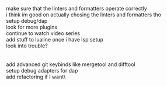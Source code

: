 make sure that the linters and formatters operate correctly\
i think im good on actually chosing the linters and formatters tho\
setup debug/dap\
look for more plugins\
continue to watch video series\
add stuff to lualine once i have lsp setup\
look into trouble?\
\
\
add advanced git keybinds like mergetool and difftool\
setup debug adapters for dap\
add refactoring if I want\
